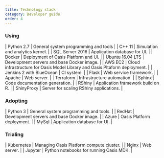 ```yaml
---
title: Technology stack
category: Developer guide
order: 4
---
```


### Using

| Python 2.7 | General system programming and tools | 
| C++ 11 | Simulation and analytics kernel. |
| SQL Server 2016 | Application database for UI. |
| Docker | Deployment of Oasis Platform and UI. |
| Ubuntu 16.04 LTS | Development servers and base Docker image. |
| AWS EC2 | Cloud infrastructure for Oasis Model Library and Oasis Pltaform deployment. |
| Jenkins 2 with BlueOcean | CI system. |
| Flask | Web service framework. | 
| Apache | Web server. |
| Terraform | Infrastructure automation. |
| Sphinx | Code documentation generation. |
| RShiny | Application framework build on R. |
| ShinyProxy | Server for scaling RShiny applications. |

### Adopting

| Python 3 | General system programming and tools. |
| RedHat | Development servers and base Docker image. |
| Azure | Oasis Platform deployment. |
| MySql | Application database for UI. |

### Trialing

| Kubernetes | Managing Oasis Platform compute cluster. |
| Nginx | Web server. |
| Jupyter | Python notebooks for running Oasis MDK. |

